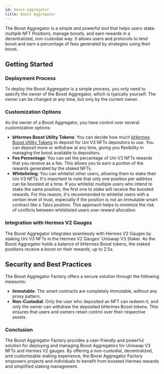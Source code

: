 ```yaml
---
id: boost-aggregator
title: Boost Aggregator
---
```


The Boost Aggregator is a simple and powerful tool that helps users stake multiple NFT Positions, manage boosts, and earn rewards in a decentralized, non-custodial way. It allows users and protocols to lend boost and earn a percentage of fees generated by strategies using their boost.

## Getting Started

### Deployment Process

To deploy the Boost Aggregator is a simple process, you only need to specify the owner of the Boost Aggregator, which is typically yourself. The owner can be changed at any time, but only by the current owner.

### Customization Options

As the owner of a Boost Aggregator, you have control over several customization options:

- __bHermes Boost Utility Tokens__: You can decide how much [bHermes Boost Utility Tokens](../tokenomics/utility-tokens/02-bhermes-boost.md) to deposit for Uni V3 NFTs depositors to use. You can deposit more or withdraw at any time, giving you flexibility in managing the boost available to depositors.
- __Fee Percentage__: You can set the percentage of Uni V3 NFTs rewards that you receive as a fee. This allows you to earn a portion of the rewards generated by the staked NFTs.
- __Whitelisting__: You can whitelist other users, allowing them to stake their Uni V3 NFTs. It's important to note that only one position per address can be boosted at a time. If you whitelist multiple users who intend to stake the same position, the first one to stake will receive the boosted rewards. For this reason, it's recommended to whitelist users with a certain level of trust, especially if the position is not an immutable smart contract like a Talos position. This approach helps to minimize the risk of conflicts between whitelisted users over reward allocation.

### Integration with Hermes V2 Gauges

The Boost Aggregator integrates seamlessly with Hermes V2 Gauges by staking Uni V3 NFTs in the Hermes V2 Gauges' Uniswap V3 Staker. As the Boost Aggregator holds a balance of bHermes Boost tokens, the staked positions receive a boost on their rewards, up to 2.5x.

## Security and Best Practices

The Boost Aggregator Factory offers a secure solution through the following measures:

- __Immutable__: The smart contracts are completely immutable, without any proxy pattern.
- __Non-Custodial__: Only the user who deposited an NFT can redeem it, and only the owner can withdraw the deposited bHermes Boost tokens. This ensures that users and owners retain control over their respective assets.

### Conclusion

The Boost Aggregator Factory provides a user-friendly and powerful solution for deploying and managing Boost Aggregators for Uniswap V3 NFTs and Hermes V2 gauges. By offering a non-custodial, decentralized, and customizable staking experience, the Boost Aggregator Factory empowers projects and individuals to benefit from boosted Hermes rewards and simplified staking management.